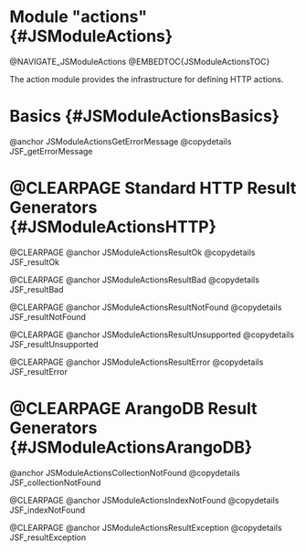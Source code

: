 Module "actions" {#JSModuleActions}
===================================

@NAVIGATE_JSModuleActions
@EMBEDTOC{JSModuleActionsTOC}

The action module provides the infrastructure for defining HTTP actions.

Basics {#JSModuleActionsBasics}
===============================

@anchor JSModuleActionsGetErrorMessage
@copydetails JSF_getErrorMessage

@CLEARPAGE
Standard HTTP Result Generators {#JSModuleActionsHTTP}
======================================================

@CLEARPAGE
@anchor JSModuleActionsResultOk
@copydetails JSF_resultOk

@CLEARPAGE
@anchor JSModuleActionsResultBad
@copydetails JSF_resultBad

@CLEARPAGE
@anchor JSModuleActionsResultNotFound
@copydetails JSF_resultNotFound

@CLEARPAGE
@anchor JSModuleActionsResultUnsupported
@copydetails JSF_resultUnsupported

@CLEARPAGE
@anchor JSModuleActionsResultError
@copydetails JSF_resultError

@CLEARPAGE
ArangoDB Result Generators {#JSModuleActionsArangoDB}
=====================================================

@anchor JSModuleActionsCollectionNotFound
@copydetails JSF_collectionNotFound

@CLEARPAGE
@anchor JSModuleActionsIndexNotFound
@copydetails JSF_indexNotFound

@CLEARPAGE
@anchor JSModuleActionsResultException
@copydetails JSF_resultException
